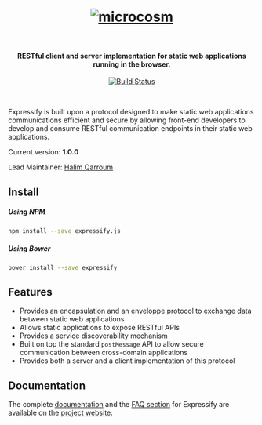 <h1 align="center">
  <br>
  <a href="#"><img src="https://s.yimg.com/lq/i/us/pps/yql128.gif" alt="microcosm" /></a>
  <br><br>
</h1>

<h4 align="center">RESTful client and server implementation for static web applications running in the browser.</h4>

<p align="center">
  <a href="https://travis-ci.org/HQarroum/expressify">
    <img src="https://travis-ci.org/HQarroum/query-protocol.svg?branch=master"
         alt="Build Status">
  </a>
</p>
<br>

Expressify is built upon a protocol designed to make static web applications communications efficient and secure by allowing front-end developers to develop and consume RESTful communication endpoints in their static web applications.

Current version: **1.0.0**

Lead Maintainer: [Halim Qarroum](mailto:hqm.post@gmail.com)

## Install

##### Using NPM

```bash
npm install --save expressify.js
```

##### Using Bower

```bash
bower install --save expressify
```

## Features

 - Provides an encapsulation and an enveloppe protocol to exchange data between static web applications
 - Allows static applications to expose RESTful APIs
 - Provides a service discoverability mechanism
 - Built on top the standard `postMessage` API to allow secure communication between cross-domain applications
 - Provides both a server and a client implementation of this protocol

## Documentation

The complete [documentation](https://hqarroum.github.io/expressify/documentation.html) and the [FAQ section](https://hqarroum.github.io/expressify/faq.html) for Expressify are available on the [project website](https://hqarroum.github.io/expressify).
